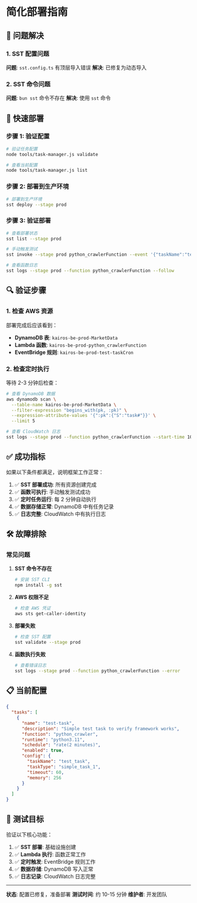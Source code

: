 # 简化部署指南

## 🚨 问题解决

### 1. SST 配置问题

**问题**: `sst.config.ts` 有顶层导入错误
**解决**: 已修复为动态导入

### 2. SST 命令问题

**问题**: `bun sst` 命令不存在
**解决**: 使用 `sst` 命令

## 🚀 快速部署

### 步骤 1: 验证配置

```bash
# 验证任务配置
node tools/task-manager.js validate

# 查看当前配置
node tools/task-manager.js list
```

### 步骤 2: 部署到生产环境

```bash
# 部署到生产环境
sst deploy --stage prod
```

### 步骤 3: 验证部署

```bash
# 查看部署状态
sst list --stage prod

# 手动触发测试
sst invoke --stage prod python_crawlerFunction --event '{"taskName":"test_task","taskType":"simple_task_1"}'

# 查看函数日志
sst logs --stage prod --function python_crawlerFunction --follow
```

## 🔍 验证步骤

### 1. 检查 AWS 资源

部署完成后应该看到：

- **DynamoDB 表**: `kairos-be-prod-MarketData`
- **Lambda 函数**: `kairos-be-prod-python_crawlerFunction`
- **EventBridge 规则**: `kairos-be-prod-test-taskCron`

### 2. 检查定时执行

等待 2-3 分钟后检查：

```bash
# 查看 DynamoDB 数据
aws dynamodb scan \
  --table-name kairos-be-prod-MarketData \
  --filter-expression "begins_with(pk, :pk)" \
  --expression-attribute-values '{":pk":{"S":"task#"}}' \
  --limit 5

# 查看 CloudWatch 日志
sst logs --stage prod --function python_crawlerFunction --start-time 10m
```

## ✅ 成功指标

如果以下条件都满足，说明框架工作正常：

1. ✅ **SST 部署成功**: 所有资源创建完成
2. ✅ **函数可执行**: 手动触发测试成功
3. ✅ **定时任务运行**: 每 2 分钟自动执行
4. ✅ **数据存储正常**: DynamoDB 中有任务记录
5. ✅ **日志完整**: CloudWatch 中有执行日志

## 🛠️ 故障排除

### 常见问题

1. **SST 命令不存在**

   ```bash
   # 安装 SST CLI
   npm install -g sst
   ```

2. **AWS 权限不足**

   ```bash
   # 检查 AWS 凭证
   aws sts get-caller-identity
   ```

3. **部署失败**

   ```bash
   # 检查 SST 配置
   sst validate --stage prod
   ```

4. **函数执行失败**
   ```bash
   # 查看错误日志
   sst logs --stage prod --function python_crawlerFunction --error
   ```

## 📋 当前配置

```json
{
  "tasks": [
    {
      "name": "test-task",
      "description": "Simple test task to verify framework works",
      "function": "python_crawler",
      "runtime": "python3.11",
      "schedule": "rate(2 minutes)",
      "enabled": true,
      "config": {
        "taskName": "test_task",
        "taskType": "simple_task_1",
        "timeout": 60,
        "memory": 256
      }
    }
  ]
}
```

## 🎯 测试目标

验证以下核心功能：

1. ✅ **SST 部署**: 基础设施创建
2. ✅ **Lambda 执行**: 函数正常工作
3. ✅ **定时触发**: EventBridge 规则工作
4. ✅ **数据存储**: DynamoDB 写入正常
5. ✅ **日志记录**: CloudWatch 日志完整

---

**状态**: 配置已修复，准备部署
**测试时间**: 约 10-15 分钟
**维护者**: 开发团队
